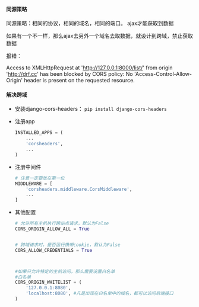 #### 同源策略

同源策略：相同的协议，相同的域名，相同的端口。 ajax才能获取到数据

如果有一个不一样，那么ajax去另外一个域名去取数据，就设计到跨域，禁止获取数据

报错：

Access to XMLHttpRequest at 'http://127.0.0.1:8000/list/' from origin 'http://drf.cc' has been blocked by CORS policy: No 'Access-Control-Allow-Origin' header is present on the requested resource.



#### 解决跨域

- 安装django-cors-headers：  `pip install django-cors-headers`

- 注册app 

  ```python
  INSTALLED_APPS = (
      ...
      'corsheaders',
      ...
  )
  ```


- 注册中间件

  ```python
  # 注意一定要放在第一位
  MIDDLEWARE = [
      'corsheaders.middleware.CorsMiddleware',
      ...
  ]
  ```

- 其他配置

  ```python
  # 允许所有主机执行跨站点请求，默认为False
  CORS_ORIGIN_ALLOW_ALL = True


  # 跨域请求时，是否运行携带cookie，默认为False
  CORS_ALLOW_CREDENTIALS = True



  #如果只允许特定的主机访问，那么需要设置白名单
  #白名单 
  CORS_ORIGIN_WHITELIST = (
      '127.0.0.1:8080',
      'localhost:8080', #凡是出现在白名单中的域名，都可以访问后端接口
  )

  ```

#### 